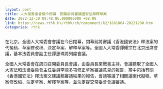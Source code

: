 ```yaml
---
layout: post
title: 人大常委會會議今閉幕　閉幕前將審議國安法解釋草案
date: 2022-12-30 09:48:06.000000000 +08:00
link: https://news.rthk.hk/rthk/ch/component/k2/1681864-20221230.htm
categories: rthk
---
```


在北京，全國人大常委會會議在今日閉幕，閉幕前將審議《香港國安法》釋法案的代擬稿、草案修改稿、決定草案、解釋草案等。全國人大常委譚耀宗在北京出席會議，基本法委員會副主任譚惠珠將列席會議。

全國人大常委會在周四召開委員長會議，由委員長栗戰書主持，會議聽取了全國人大憲法和法律委員會主任委員李飛多項修正草案審議意見的報告，當中包括有關《香港國安法》釋法案文建議稿審議結果的報告，會議審議了相關議案代擬稿、草案修改稿、決定草案、解釋草案等，並決定提交常委會會議審議。
